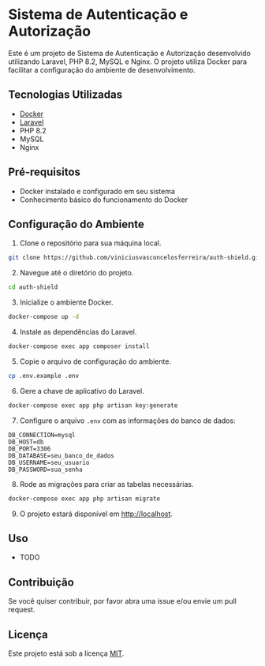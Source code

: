 # Sistema de Autenticação e Autorização

Este é um projeto de Sistema de Autenticação e Autorização desenvolvido utilizando Laravel, PHP 8.2, MySQL e Nginx. O projeto utiliza Docker para facilitar a configuração do ambiente de desenvolvimento.

## Tecnologias Utilizadas

- [Docker](https://www.docker.com/)
- [Laravel](https://laravel.com/)
- PHP 8.2
- MySQL
- Nginx

## Pré-requisitos

- Docker instalado e configurado em seu sistema
- Conhecimento básico do funcionamento do Docker

## Configuração do Ambiente

1. Clone o repositório para sua máquina local.

```bash
git clone https://github.com/viniciusvasconcelosferreira/auth-shield.git
```

2. Navegue até o diretório do projeto.

```bash
cd auth-shield
```

3. Inicialize o ambiente Docker.

```bash
docker-compose up -d
```

4. Instale as dependências do Laravel.

```bash
docker-compose exec app composer install
```

5. Copie o arquivo de configuração do ambiente.

```bash
cp .env.example .env
```

6. Gere a chave de aplicativo do Laravel.

```bash
docker-compose exec app php artisan key:generate
```

7. Configure o arquivo `.env` com as informações do banco de dados:

```env
DB_CONNECTION=mysql
DB_HOST=db
DB_PORT=3306
DB_DATABASE=seu_banco_de_dados
DB_USERNAME=seu_usuario
DB_PASSWORD=sua_senha
```

8. Rode as migrações para criar as tabelas necessárias.

```bash
docker-compose exec app php artisan migrate
```

9. O projeto estará disponível em [http://localhost](http://localhost).

## Uso

- TODO

## Contribuição

Se você quiser contribuir, por favor abra uma issue e/ou envie um pull request.

## Licença

Este projeto está sob a licença [MIT](LICENSE).